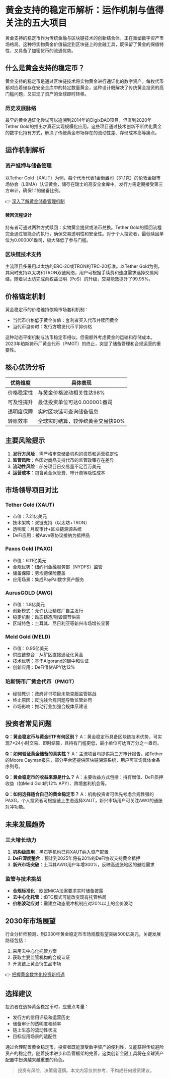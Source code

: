 # 黄金支持的稳定币解析：运作机制与值得关注的五大项目

黄金支持的稳定币作为传统金融与区块链技术的创新结合体，正在重塑数字资产市场格局。这种将实物黄金价值锚定到区块链上的金融工具，既保留了黄金的保值特性，又具备了加密货币的流通优势。

## 什么是黄金支持的稳定币？

黄金支持的稳定币是通过区块链技术将实物黄金进行通证化的数字资产。每枚代币都对应着储存在安全金库中的特定数量黄金，这种设计既解决了传统黄金投资的高门槛问题，又实现了资产的全球即时转移。

### 历史发展脉络
最早的黄金通证化尝试可以追溯到2014年的DigixDAO项目，但直到2020年Tether Gold的推出才真正实现规模化应用。这些项目通过技术创新不断优化黄金的数字化持有方式，解决了传统黄金市场存在的流动性差、存储成本高等痛点。

## 运作机制解析

### 资产抵押与储备管理
以Tether Gold（XAUT）为例，每个代币代表1金衡盎司（31.1克）的伦敦金银市场协会（LBMA）认证黄金，储存在瑞士的高安全金库中。发行方需定期接受第三方审计，确保1:1的储备比例。

👉 [深入了解黄金储备管理机制](https://bit.ly/okx_welcome)

#### 赎回流程设计
持有者可通过两种方式赎回：实物黄金提货或法币兑换。Tether Gold的赎回流程完全通过智能合约执行，确保交易透明性和安全性。对于个人投资者，最低赎回单位为0.000001盎司，极大降低了参与门槛。

### 区块链技术支持
主流项目多采用以太坊的ERC-20或TRON的TRC-20标准。以Tether Gold为例，其同时支持以太坊和TRON双链网络，用户可根据手续费和速度需求选择交易网络。随着以太坊完成向权益证明（PoS）的升级，交易能效提升了99.95%。

## 价格锚定机制

黄金稳定币的价格维持依赖市场套利机制：
- 当代币价格低于黄金价值：套利者买入代币并赎回黄金
- 当代币溢价时：发行方增发代币平抑价格

这种动态平衡机制与法币稳定币相似，但需额外考虑黄金的运输和存储成本。2023年珀斯铸币厂黄金代币（PMGT）的终止，突显了储备管理和合规运营的重要性。

## 核心优势分析

| 优势维度 | 具体表现 |
|---------|---------|
| 价格稳定性 | 与黄金价格波动相关性达98% |
| 可及性提升 | 最低投资单位可达0.000001盎司 |
| 透明度保障 | 实时区块链可查询储备信息 |
| 转账效率 | 全球实时结算，较传统黄金交易快90% |

## 主要风险提示

1. **发行方风险**：需严格审查储备机构的资质和运营稳定性
2. **监管风险**：各国对商品支持代币的监管政策存在差异
3. **流动性风险**：部分项目日交易量不足百万美元
4. **运营成本**：包含黄金保管费、审计费等隐性成本

## 市场领导项目对比

### Tether Gold (XAUT)
- 市值：7.21亿美元
- 技术架构：双链支持（以太坊+TRON）
- 透明度：月度审计+区块链溯源系统
- DeFi应用：被Aave等协议接纳为抵押品

### Paxos Gold (PAXG)
- 市值：6.11亿美元
- 合规优势：纽约州金融服务部（NYDFS）监管
- 储备保障：劳埃德保险覆盖
- 应用场景：集成PayPal数字资产服务

### AurusGOLD (AWG)
- 市值：1.8亿美元
- 创新模式：允许认证精炼厂自主发行
- 稳定机制：动态铸造/销毁调节供需
- 区域特色：土耳其、尼日利亚等新兴市场增长显著

### Meld Gold (MELD)
- 市值：0.95亿美元
- 供应链整合：从矿区直接通证化黄金
- 技术优势：基于Algorand的碳中和认证
- 创新应用：DeFi借贷APY达12%

### 珀斯铸币厂黄金代币（PMGT）
- 经验教训：政府背书项目未能克服监管挑战
- 终止原因：反洗钱合规问题导致监管处罚
- 市场影响：推动行业加强合规体系建设

## 投资者常见问题

**Q：黄金稳定币与黄金ETF有何区别？**
A：黄金稳定币具备区块链技术优势，可实现7×24小时交易、即时结算，且持有门槛更低，最小单位可达百万分之一盎司。

**Q：如何验证黄金储备的真实性？**
A：主流项目均提供第三方审计报告，如Tether的Moore Cayman报告，部分平台还提供区块链溯源系统，用户可查询具体金条序列号。

**Q：黄金稳定币的收益来源是什么？**
A：主要收益方式包括：持有增值、DeFi质押收益（如Meld Gold的12% APY）、跨境套利机会等。

**Q：如何选择适合自己的黄金稳定币？**
A：机构投资者可优先考虑合规性强的PAXG，个人投资者可根据链上生态选择XAUT，新兴市场用户可关注AWG的通胀对冲功能。

## 未来发展趋势

### 三大增长动力
1. **机构级应用**：黑石等机构已将XAUT纳入资产配置
2. **DeFi深度整合**：预计到2025年将有20%的DeFi协议支持黄金抵押
3. **新兴市场突破**：土耳其AWG用户年增300%，反映高通胀地区的避险需求

### 监管与技术挑战
- **合规标准化**：欧盟MiCA法案要求实时储备披露
- **去中心化托管**：tBTC模式可能改变现有托管格局
- **价格波动应对**：需建立动态缓冲机制应对20%以上的金价波动

## 2030年市场展望

行业分析师预测，到2030年黄金稳定币市场规模有望突破500亿美元，关键发展路径包括：
1. 采用去中心化托管方案
2. 获取主要监管机构的合规认证
3. 开发链上黄金衍生品市场

👉 [把握黄金数字化投资新机遇](https://bit.ly/okx_welcome)

## 选择建议

投资者在选择黄金稳定币时，应重点考量：
- 发行方的信用评级和运营历史
- 储备审计的透明度和频率
- 链上生态的流动性状况
- 目标应用场景的适配性

通过合理配置黄金稳定币，投资者既能享受数字资产的便利性，又能获得传统避险资产的稳定性。随着技术进步和监管框架的完善，这类创新金融工具将在全球资产配置中扮演越来越重要的角色。

> 投资有风险，决策需谨慎。本文内容仅供参考，不构成任何投资建议。